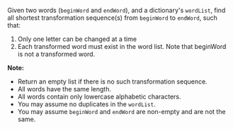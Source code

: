 Given two words (`beginWord` and `endWord`), and a dictionary's `wordList`, find all shortest transformation sequence(s) from `beginWord` to `endWord`, such that:

1. Only one letter can be changed at a time
2. Each transformed word must exist in the word list. Note that beginWord is not a transformed word.

**Note:**

- Return an empty list if there is no such transformation sequence.
- All words have the same length.
- All words contain only lowercase alphabetic characters.
- You may assume no duplicates in the `wordList`.
- You may assume `beginWord` and `endWord` are non-empty and are not the same.